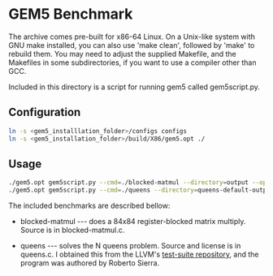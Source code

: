 # GEM5 Benchmark

The archive comes pre-built for x86-64 Linux. On a Unix-like
system with GNU make installed, you can also use 'make clean',
followed by 'make' to rebuild them. You may need to adjust the
supplied Makefile, and the Makefiles in some subdirectories,
if you want to use a compiler other than GCC.

Included in this directory is a script for running gem5 called
gem5script.py.

## Configuration

```bash
ln -s <gem5_installlation_folder>/configs configs
ln -s <gem5_installation_folder>/build/X86/gem5.opt ./
```

## Usage
```bash
./gem5.opt gem5script.py --cmd=./blocked-matmul --directory=output --options='4 6 6'
./gem5.opt gem5script.py --cmd=./queens --directory=queens-default-output --options='-c 10'
```

The included benchmarks are described bellow:

*  blocked-matmul --- does a 84x84 register-blocked matrix multiply.
   Source is in blocked-matmul.c.

*  queens --- solves the N queens problem. Source and license is in
   queens.c. I obtained this from the LLVM's
   [test-suite repository](https://github.com/llvm-mirror/test-suite),
   and the program was authored by Roberto Sierra.

